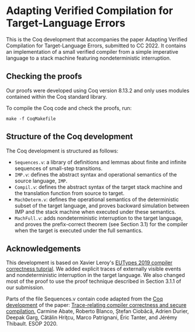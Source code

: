 # Adapting Verified Compilation for Target-Language Errors #

This is the Coq development that accompanies the paper Adapting
Verified Compilation for Target-Language Errors, submitted to CC
2022. It contains an implementation of a small verified compiler from
a simple imperative language to a stack machine featuring
nondeterministic interruption.

## Checking the proofs ##

Our proofs were developed using Coq version 8.13.2 and only uses
modules contained within the Coq standard library.

To compile the Coq code and check the proofs, run:
```
make -f CoqMakefile
```

## Structure of the Coq development ##

The Coq development is structured as follows:

- `Sequences.v`: a library of definitions and lemmas about finite and
  infinite sequences of small-step transitions.
- `IMP.v`: defines the abstract syntax and operational semantics of
  the source language, `IMP`.
- `Compil.v`: defines the abstract syntax of the target stack machine
  and the translation function from source to target.
- `MachDeterm.v`: defines the operational semantics of the
  deterministic subset of the target language, and proves backward
  simulation between IMP and the stack machine when executed under
  these semantics.
- `MachFull.v`: adds nondeterministic interruption to the target
  language, and proves the prefix-correct theorem (see Section 3.1)
  for the compiler when the target is executed under the full semantics.

## Acknowledgements ##

This development is based on Xavier Leroy's [EUTypes 2019 compiler
correctness tutorial](https://xavierleroy.org/courses/EUTypes-2019/).
We added explicit traces of externally visible events and
nondeterministic interruption in the target language. We also changed
most of the proof to use the proof technique described in Section 3.1.1
of our submission.

Parts of the file Sequences.v contain code adapted from the [Coq
development](https://github.com/secure-compilation/different_traces)
of the paper: [Trace-relating compiler correctness and secure
compilation.](https://arxiv.org/abs/1907.05320) Carmine Abate, Roberto
Blanco, Ștefan Ciobâcă, Adrien Durier, Deepak Garg, Cătălin Hriţcu,
Marco Patrignani, Éric Tanter, and Jérémy Thibault. ESOP 2020.

